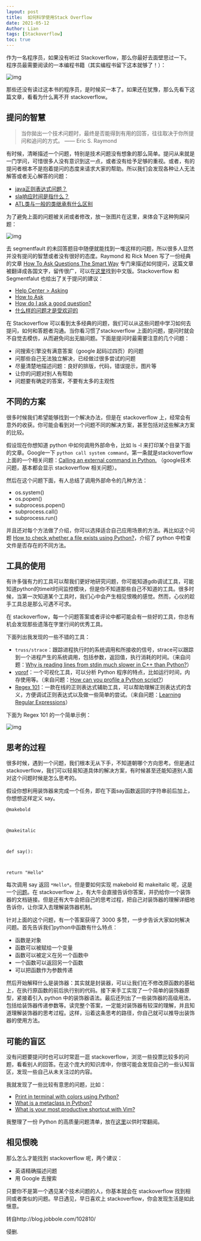 ```yaml
---
layout: post
title:  如何科学使用Stack Overflow
date: 2021-05-12
Author: Lian 
tags: [Stackoverflow]
toc: true
---
```


作为一名程序员，如果没有听过 Stackoverflow，那么你最好去面壁思过一下。程序员最需要阅读的一本编程书籍（其实编程书留下这本就够了！）：

![img](http://ww3.sinaimg.cn/mw690/7cc829d3gw1f58v24vb4aj20go0lw41b.jpg)

那些还没有读过这本书的程序员，是时候买一本了。如果还在犹豫，那么先看下这篇文章，看看为什么离不开 stackoverflow。

## 提问的智慧

> 当你拋出一个技术问题时，最终是否能得到有用的回答，往往取决于你所提问和追问的方式。 —— Eric S. Raymond

有时候，清晰描述一个问题，特别是技术问题没有想象的那么简单。提问从来就是一门学问，可惜很多人没有意识到这一点，或者没有给予足够的重视。或者，有的提问者根本不是抱着提问的态度来请求大家的帮助。所以我们会发现各种让人无法解答或者无心解答的问题：

- [java正则表达式问题？](https://link.zhihu.com/?target=https%3A//segmentfault.com/q/1010000005694368)
- [sla响应时间是指什么？](https://link.zhihu.com/?target=https%3A//segmentfault.com/q/1010000005695451)
- [ATL类与一般的类继承有什么区别](https://link.zhihu.com/?target=https%3A//segmentfault.com/q/1010000005694256)

为了避免上面的问题被关闭或者修改，放一张图片在这里，来体会下这种狗屎问题：

![img](http://ww3.sinaimg.cn/large/7cc829d3gw1f58v27hcltj20uu106td3.jpg)

去 segmentfault 的未回答题目中随便就能找到一堆这样的问题，所以很多人显然并没有提问的智慧或者没有很好的态度。Raymond 和 Rick Moen 写了一份经典的文章 [How To Ask Questions The Smart Way](https://link.zhihu.com/?target=http%3A//www.catb.org/~esr/faqs/smart-questions.html%23translations) 专门来描述如何提问，这篇文章被翻译成各国文字，留传很广，可以在[这里](https://link.zhihu.com/?target=https%3A//github.com/ryanhanwu/How-To-Ask-Questions-The-Smart-Way/blob/master/README-zh_CN.md)找到中文版。Stackoverflow 和 Segmentfalut 也给出了关于提问的建议：

- [Help Center > Asking](https://link.zhihu.com/?target=https%3A//stackoverflow.com/help/asking)
- [How to Ask](https://link.zhihu.com/?target=https%3A//stackoverflow.com/questions/ask/advice)
- [How do I ask a good question?](https://link.zhihu.com/?target=https%3A//stackoverflow.com/help/how-to-ask)
- [什么样的问题才是受欢迎的](https://link.zhihu.com/?target=https%3A//segmentfault.com/faq%23what-should-ask)

在 Stackoverflow 可以看到太多经典的问题，我们可以从这些问题中学习如何去提问，如何和答题者沟通。当你看习惯了stackoverflow 上面的问题，提问时就会不自觉去模仿，从而避免问出无脑问题。下面是提问时最需要注意的几个问题：

- 问搜索引擎没有满意答案（google 起码过四页）的问题
- 问那些自己无法独立解决，已经做过很多尝试的问题
- 尽量清楚地描述问题：良好的排版，代码，错误提示，图片等
- 让你的问题对别人有帮助
- 问题要有确定的答案，不要有太多的主观性

## 不同的方案

很多时候我们希望能够找到一个解决办法，但是在 stackoverflow 上，经常会有意外的收获。你可能会看到对一个问题不同的解决方案，甚至包括对这些解决方案的比较。

假设现在你想知道 python 中如何调用外部命令，比如 ls -l 来打印某个目录下面的文章。Google一下 `python call system command`，第一条就是stackoverflow 上面的一个相关问题：[Calling an external command in Python.](https://link.zhihu.com/?target=http%3A//stackoverflow.com/questions/89228/calling-an-external-command-in-python) （google技术问题，基本都会显示 stackoverflow 相关问题）。

然后在这个问题下面，有人总结了调用外部命令的几种方法：

- os.system()
- os.popen()
- subprocess.popen()
- subprocess.call()
- subprocess.run()

并且还对每个方法做了介绍，你可以选择适合自己应用场景的方法。再比如这个问题 [How to check whether a file exists using Python?](https://link.zhihu.com/?target=http%3A//stackoverflow.com/questions/82831/how-to-check-whether-a-file-exists-using-python)，介绍了 python 中检查文件是否存在的不同方法。

## 工具的使用

有许多强有力的工具可以帮我们更好地研究问题，你可能知道gdb调试工具，可能知道python的timeit时间监控模块，但是你不知道那些自己不知道的工具。很多时候，当第一次知道某个工具时，我们心中会产生相见恨晚的感觉。然而，心仪的趁手工具总是那么可遇不可求。

在 stackoverflow，每一个问题答案或者评论中都可能会有一些好的工具，你总有机会发现那些遗落在字里行间的优秀工具。

下面列出我发现的一些不错的工具：

- `truss/strace`：跟踪进程执行时的系统调用和所接收的信号，strace可以跟踪到一个进程产生的系统调用，包括参数，返回值，执行消耗的时间。（来自问题：[Why is reading lines from stdin much slower in C++ than Python?](https://link.zhihu.com/?target=https%3A//stackoverflow.com/questions/9371238/why-is-reading-lines-from-stdin-much-slower-in-c-than-python)）
- [vprof](https://link.zhihu.com/?target=https%3A//github.com/nvdv/vprof)：一个可视化工具，可以分析 Python 程序的特点，比如运行时间，内存使用等。（来自问题：[How can you profile a Python script?](https://link.zhihu.com/?target=https%3A//stackoverflow.com/questions/582336/how-can-you-profile-a-python-script)）
- [Regex 101](https://link.zhihu.com/?target=http%3A//www.regex101.com/)：一款在线的正则表达式辅助工具，可以帮助理解正则表达式的含义，方便调试正则表达式以及做一些简单的尝试。（来自问题：[Learning Regular Expressions](https://link.zhihu.com/?target=http%3A//stackoverflow.com/questions/4736/learning-regular-expressions)）

下面为 Regex 101 的一个简单示例：

![img](http://ww3.sinaimg.cn/large/7cc829d3gw1f58v26jkggj21kw0w9tfr.jpg)

## 思考的过程

很多时候，遇到一个问题，我们根本无从下手，不知道朝哪个方向思考。但是通过 stackoverflow，我们可以轻易知道具体的解决方案，有时候甚至还能知道别人面对这个问题时候是怎么思考的。

假设你想利用装饰器来完成一个任务，即在下面say函数返回的字符串前后加上，你想想这样定义 say。

```text
@makebold



@makeitalic



def say():



return "Hello"
```

每次调用 say 返回 `*Hello*`。但是要如何实现 makebold 和 makeitalic 呢，这是一个[问题](https://link.zhihu.com/?target=https%3A//stackoverflow.com/questions/739654/how-can-i-make-a-chain-of-function-decorators-in-python)。在 stackoverflow 上，有大牛会直接告诉你答案，并扔给你一个装饰器的文档链接。但是还有大牛会把自己的思考过程，把自己对装饰器的理解详细地告诉你，让你深入去理解装饰器机制。

针对上面的这个问题，有一个答案获得了 3000 多赞，一步步告诉大家如何解决问题。首先告诉我们python中函数有什么特点：

- 函数是对象
- 函数可以被赋给一个变量
- 函数可以被定义在另一个函数中
- 一个函数可以返回另一个函数
- 可以把函数作为参数传递

然后开始解释什么是装饰器：其实就是封装器，可以让我们在不修改原函数的基础上，在执行原函数的前后执行别的代码。接下来手工实现了一个简单的装饰器原型，紧接着引入 python 中的装饰器语法。最后还列出了一些装饰器的高级用法，包括给装饰器传递参数等。读完整个答案，一定能对装饰器有较深的理解，并且知道理解装饰器的思考过程。这样，沿着这条思考的路径，你自己就可以推导出装饰器的使用方法。

## 可能的盲区

没有问题要提问时也可以时常逛一逛 stackoverflow，浏览一些投票比较多的问题，看看别人的回答。在这个庞大的知识库中，你很可能会发现自己的一些认知盲区，发现一些自己从未关注过的内容。

我就发现了一些比较有意思的问题，比如：

- [Print in terminal with colors using Python?](https://link.zhihu.com/?target=http%3A//stackoverflow.com/questions/287871/print-in-terminal-with-colors-using-python)
- [What is a metaclass in Python?](https://link.zhihu.com/?target=http%3A//stackoverflow.com/questions/100003/what-is-a-metaclass-in-python)
- [What is your most productive shortcut with Vim?](https://link.zhihu.com/?target=http%3A//stackoverflow.com/questions/1218390/what-is-your-most-productive-shortcut-with-vim)

我整理了一份 Python 的高质量问题清单，放在[这里](https://link.zhihu.com/?target=https%3A//github.com/xuelangZF/CS_Offer/blob/master/More/Python_StackOverflow.md)以供时常翻阅。

## 相见恨晚

那么怎么才能找到 stackoverflow 呢，两个建议：

- 英语精确描述问题
- 用 Google 去搜索

只要你不是第一个遇见某个技术问题的人，你基本就会在 stackoverflow 找到相同或者类似的问题。早日遇见，早日喜欢上 stackoverflow，你会发现生活是如此惬意。

转自http://blog.jobbole.com/102810/

侵删.